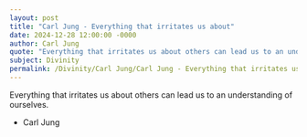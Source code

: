 ```yaml
---
layout: post
title: "Carl Jung - Everything that irritates us about"
date: 2024-12-28 12:00:00 -0000
author: Carl Jung
quote: "Everything that irritates us about others can lead us to an understanding of ourselves."
subject: Divinity
permalink: /Divinity/Carl Jung/Carl Jung - Everything that irritates us about
---
```


Everything that irritates us about others can lead us to an understanding of ourselves.

- Carl Jung
